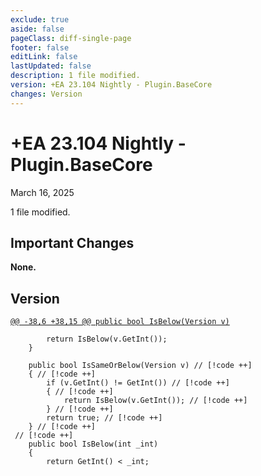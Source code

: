 ```yaml
---
exclude: true
aside: false
pageClass: diff-single-page
footer: false
editLink: false
lastUpdated: false
description: 1 file modified.
version: +EA 23.104 Nightly - Plugin.BaseCore
changes: Version
---
```


# +EA 23.104 Nightly - Plugin.BaseCore

March 16, 2025

1 file modified.

## Important Changes

**None.**
## Version

[`@@ -38,6 +38,15 @@ public bool IsBelow(Version v)`](https://github.com/Elin-Modding-Resources/Elin-Decompiled/blob/a0d125ea942d12dd2dcd19a239f9a414cf3d5b10/Elin/Plugins.basecore/Version.cs#L38-L43)
```cs:line-numbers=38
		return IsBelow(v.GetInt());
	}

	public bool IsSameOrBelow(Version v) // [!code ++]
	{ // [!code ++]
		if (v.GetInt() != GetInt()) // [!code ++]
		{ // [!code ++]
			return IsBelow(v.GetInt()); // [!code ++]
		} // [!code ++]
		return true; // [!code ++]
	} // [!code ++]
 // [!code ++]
	public bool IsBelow(int _int)
	{
		return GetInt() < _int;
```
